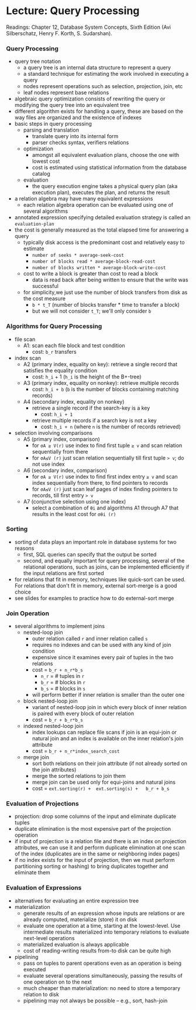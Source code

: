 # Lecture: Query Processing

Readings: Chapter 12, Database System Concepts, Sixth Edition (Avi Silberschatz, Henry F. Korth, S. Sudarshan).

### Query Processing
- query tree notation
  - a query tree is an internal data structure to represent a query
  - a standard technique for estimating the work involved in executing a query
  - nodes represent operations such as selection, projection, join, etc
  - leaf nodes represent base relations
- algebraic query optimization consists of rewriting the query or modifying the query tree into an equivalent tree
- different algorithm exists for handling a query, these are based on the way files are organized and the existence of indexes
- basic steps in query processing
  - parsing and translation
    - translate query into its internal form
    - parser checks syntax, verifiers relations
  - optimization
    - amongst all equivalent evaluation plans, choose the one with lowest cost
    - cost is estimated using statistical information from the database catalog
  - evaluation
    - the query execution engine takes a physical query plan (aka execution plan), executes the plan, and returns the result
- a relation algebra may have many equivalent expressions
  - each relation algebra operation can be evaluated using one of several algorithms
- annotated expression specifying detailed evaluation strategy is called an ``evaluation-plan``
- the cost is generally measured as the total elapsed time for answering a query
  - typically disk access is the predominant cost and relatively easy to estimate
    - ``number of seeks * average-seek-cost``
    - ``number of blocks read * average-block-read-cost``
    - ``number of blocks written * average-block-write-cost``
  - cost to write a block is greater than cost to read a block
    - data is read back after being written to ensure that the write was successful
  - for simplicity,we just use the number of block transfers from disk as the cost measure
    - ``b * t_T`` (number of blocks transfer * time to transfer a block)
    - but we will not consider ``t_T``; we'll only consider ``b``

### Algorithms for Query Processing
- file scan
  - A1: scan each file block and test condition
    - cost: ``b_r`` transfers
- index scan
  - A2 (primary index, equality on key): retrieve a single record that satisfies the equality condition
    - cost: ``h_i`` + 1 (``h_i`` is the height of the B+-tree)
  - A3 (primary index, equality on nonkey): retrieve multiple records
    - cost: ``h_i + b`` (``b`` is the number of blocks containing matching records)
  - A4 (secondary index, equality on nonkey)
    - retrieve a single record if the search-key is a key
      - cost: ``h_i + 1``
    - retrieve multiple records if a search key is not a key
      - cost: ``h_i + n`` (where ``n`` is the number of records retrieved)
- selection involving comparisons
  - A5 (primary index, comparison)
    - for ``σA ≥ V(r)``  use index to find first tuple ``≥ v``  and scan relation sequentially  from there
    - for ``σA≤V (r)`` just scan relation sequentially till first tuple ``> v``; do not use index
  - A6 (secondary index, comparison)
    - for ``σA ≥ V(r)``  use index to find first index entry ``≥ v`` and scan index sequentially  from there, to find pointers to records
    - for ``σA≤V (r)`` just scan leaf pages of index finding pointers to records, till first entry ``> v``
  - A7 (conjunctive selection using one index)
    - select a combination of ``θi`` and algorithms A1 through A7 that results in the least cost for ``σθi (r)``

### Sorting
- sorting of data plays an important role in database systems for two reasons
  - first, SQL queries can specify that the output be sorted
  - second, and equally important for query processing, several of the relational operations, such as joins, can be implemented efficiently if the input relations are first sorted
- for relations that fit in memory, techniques like quick-sort can be used. For relations that don't fit in memory, external sort-merge is a good choice
- see slides for examples to practice how to do external-sort merge

### Join Operation
- several algorithms to implement joins
  - nested-loop join
    - outer relation called ``r`` and inner relation called ``s``
    - requires no indexes and can be used with any kind of join condition
    - expensive since it examines every pair of tuples in the two relations
    - cost = ``b_r + n_r*b_s``
      - ``n_r`` = # tuples in ``r``
      - ``b_r`` = # blocks in ``r``
      - ``b_s`` = # blocks in ``s``
    - will perform better if inner relation is smaller than the outer one
  - block nested-loop join
    - variant of nested-loop join in which every block of inner relation is paired with every block of outer relation
    - cost = ``b_r + b_r*b_s``
  - indexed nested-loop join
    - index lookups can replace file scans if join is an equi-join or natural join and an index is available on the inner relation's join attribute
    - cost = ``b_r + n_r*index_search_cost``
  - merge join
    - sort both relations on their join attribute (if not already sorted on the join attributes)
    - merge the sorted relations to join them
    - merge join can be used only for equi-joins and natural joins
    - cost = ``ext.sorting(r) +  ext.sorting(s) +   b_r + b_s``

### Evaluation of Projections
- projection: drop some columns of the input and eliminate duplicate tuples
- duplicate elimination is the most expensive part of the projection operation
- if input of projection is a relation file and there is an index on projection attributes, we can use it and perform duplicate elimination at one scan of the index (duplicates are in the same or neighboring index pages)
- if no index exists for the input of projection, then we must perform partitioning  sorting or hashing) to bring duplicates together and eliminate them

### Evaluation of Expressions
- alternatives for evaluating an entire expression tree
- materialization
  - generate results of an expression whose inputs are relations or are already computed, materialize (store) it on disk
  - evaluate one operation at a time, starting at the lowest-level. Use intermediate results materialized into temporary relations to evaluate next-level operations
  - materialized evaluation is always applicable
  - cost of reading-writing results from-to disk can be quite high
- pipelining
  - pass on tuples to parent operations even as an operation is being executed
  - evaluate several operations simultaneously, passing the results of one operation on to the next
  - much cheaper than materialization: no need to store a temporary relation to disk
  - pipelining may not always be possible – e.g., sort, hash-join
